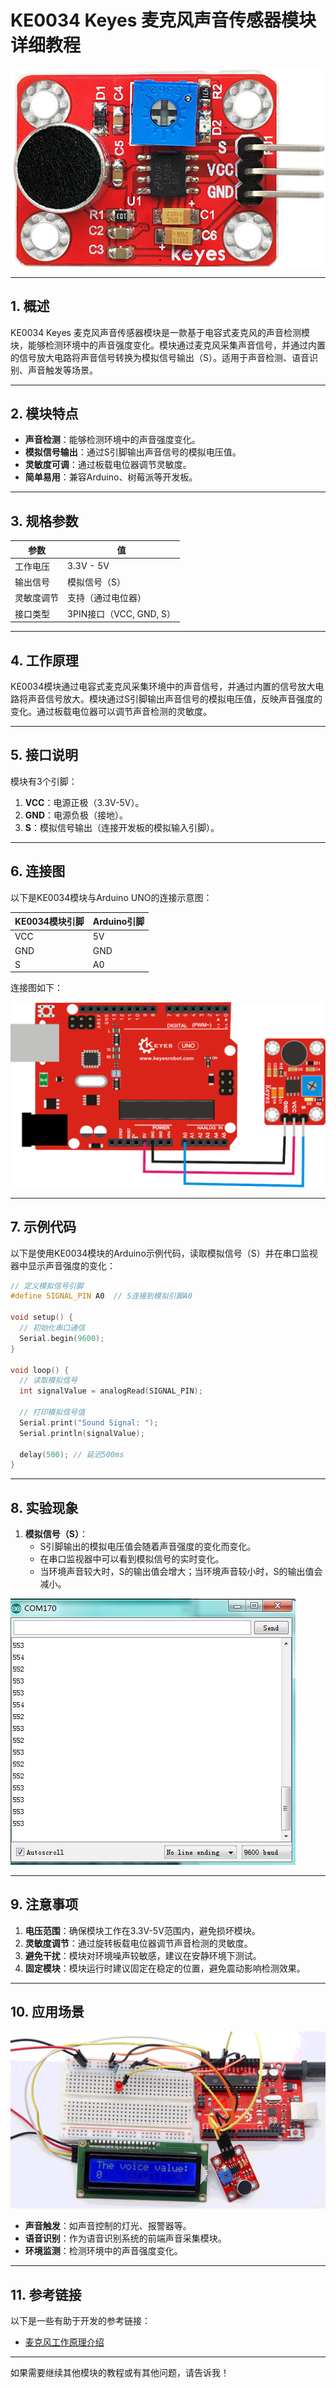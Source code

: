 # **KE0034 Keyes 麦克风声音传感器模块详细教程**

![image-20250312154723639](media/image-20250312154723639.png)

---

## **1. 概述**

KE0034 Keyes 麦克风声音传感器模块是一款基于电容式麦克风的声音检测模块，能够检测环境中的声音强度变化。模块通过麦克风采集声音信号，并通过内置的信号放大电路将声音信号转换为模拟信号输出（S）。适用于声音检测、语音识别、声音触发等场景。

---

## **2. 模块特点**

- **声音检测**：能够检测环境中的声音强度变化。
- **模拟信号输出**：通过S引脚输出声音信号的模拟电压值。
- **灵敏度可调**：通过板载电位器调节灵敏度。
- **简单易用**：兼容Arduino、树莓派等开发板。

---

## **3. 规格参数**

| 参数            | 值                     |
|-----------------|------------------------|
| 工作电压        | 3.3V - 5V             |
| 输出信号        | 模拟信号（S）          |
| 灵敏度调节      | 支持（通过电位器）     |
| 接口类型        | 3PIN接口（VCC, GND, S） |

---

## **4. 工作原理**

KE0034模块通过电容式麦克风采集环境中的声音信号，并通过内置的信号放大电路将声音信号放大。模块通过S引脚输出声音信号的模拟电压值，反映声音强度的变化。通过板载电位器可以调节声音检测的灵敏度。

---

## **5. 接口说明**

模块有3个引脚：
1. **VCC**：电源正极（3.3V-5V）。
2. **GND**：电源负极（接地）。
3. **S**：模拟信号输出（连接开发板的模拟输入引脚）。

---

## **6. 连接图**

以下是KE0034模块与Arduino UNO的连接示意图：

| KE0034模块引脚 | Arduino引脚 |
|----------------|-------------|
| VCC            | 5V          |
| GND            | GND         |
| S              | A0          |

连接图如下：

![image-20250312154738712](media/image-20250312154738712.png)

---

## **7. 示例代码**

以下是使用KE0034模块的Arduino示例代码，读取模拟信号（S）并在串口监视器中显示声音强度的变化：

```cpp
// 定义模拟信号引脚
#define SIGNAL_PIN A0  // S连接到模拟引脚A0

void setup() {
  // 初始化串口通信
  Serial.begin(9600);
}

void loop() {
  // 读取模拟信号
  int signalValue = analogRead(SIGNAL_PIN);
  
  // 打印模拟信号值
  Serial.print("Sound Signal: ");
  Serial.println(signalValue);
  
  delay(500); // 延迟500ms
}
```

---

## **8. 实验现象**

1. **模拟信号（S）**：
   - S引脚输出的模拟电压值会随着声音强度的变化而变化。
   - 在串口监视器中可以看到模拟信号的实时变化。
   - 当环境声音较大时，S的输出值会增大；当环境声音较小时，S的输出值会减小。

![image-20250312154759064](media/image-20250312154759064.png)

---

## **9. 注意事项**

1. **电压范围**：确保模块工作在3.3V-5V范围内，避免损坏模块。
2. **灵敏度调节**：通过旋转板载电位器调节声音检测的灵敏度。
3. **避免干扰**：模块对环境噪声较敏感，建议在安静环境下测试。
4. **固定模块**：模块运行时建议固定在稳定的位置，避免震动影响检测效果。

---

## **10. 应用场景**

![KE0034](media/KE0034.gif)

- **声音触发**：如声音控制的灯光、报警器等。
- **语音识别**：作为语音识别系统的前端声音采集模块。
- **环境监测**：检测环境中的声音强度变化。

---

## **11. 参考链接**

以下是一些有助于开发的参考链接：
- [麦克风工作原理介绍](https://en.wikipedia.org/wiki/Microphone)

---

如果需要继续其他模块的教程或有其他问题，请告诉我！

